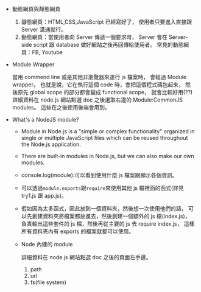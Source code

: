 - 動態網頁與靜態網頁

  1. 靜態網頁：HTML,CSS,JavaScript 已經寫好了，
     使用者只要進入直接跟 Server 溝通就行。
  2. 動態網頁：當使用者向 Server 傳遞一個要求時，
     Server 會在 Server-side script 跟 database 做好網站之後再回傳給使用者。
     常見的動態網頁：FB, Youtube

- Module Wrapper

  當用 commend line 或是其他非瀏覽器來運行 js 檔案時，
  會經過 Module wrapper。
  也就是說，它在執行這個 code 時，會把這個程式碼包起來，
  然後原先 global scope 的部分都會變成 functional scope，
  就會比較好用(??)
  詳細資料在 node.js 網站點選 doc 之後選取右邊的 Module:CommonJS modules。
  這些在之後使用後端會用到。

- What's a NodeJS module?

  - Module in Node.js is a "simple or complex functionality" organized in single or multiple JavaScript files which can be reused throughout the Node.js application.

  - There are built-in modules in Node.js, but we can also make our own modules.

  - console.log(module):可以看到使用什麼 js 檔案跟顯示各個資訊。

  - 可以透過`module.exports`跟`require`來使用其他 js 檔裡面的函式(詳見 try1.js 跟 app.js)。

  - 假如因為太多函式，因此放到一個資料夾，然後想一次使用他們的話，
    可以先創建資料夾將檔案都放進去，然後創建一個額外的 js 檔(index.js)，
    負責輸出這些套件的 js 檔，然後再從主要的 js 去 require index.js，
    這樣所有資料夾內有 exports 的檔案就都可以使用。

  - Node 內建的 module

    詳細資料在 node.js 網站點選 doc 之後的頁面左手邊。

    1. path
    2. url
    3. fs(file system)
